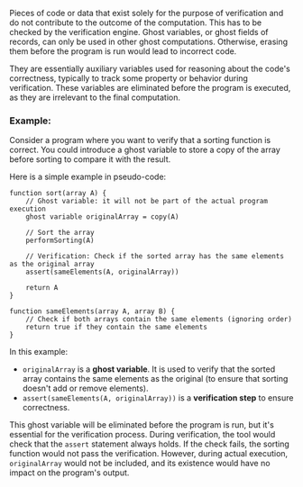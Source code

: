 Pieces of code or data that exist solely for the purpose of verification and do not contribute to the outcome of the computation. This has to be checked by the verification engine. Ghost variables, or ghost fields of records, can only be used in other ghost computations. Otherwise, erasing them before the program is run would lead to incorrect code.

They are essentially auxiliary variables used for reasoning about the code's correctness, typically to track some property or behavior during verification. These variables are eliminated before the program is executed, as they are irrelevant to the final computation.

### Example:

Consider a program where you want to verify that a sorting function is correct. You could introduce a ghost variable to store a copy of the array before sorting to compare it with the result.

Here is a simple example in pseudo-code:

```pseudo
function sort(array A) {
    // Ghost variable: it will not be part of the actual program execution
    ghost variable originalArray = copy(A)
    
    // Sort the array
    performSorting(A)
    
    // Verification: Check if the sorted array has the same elements as the original array
    assert(sameElements(A, originalArray))
    
    return A
}

function sameElements(array A, array B) {
    // Check if both arrays contain the same elements (ignoring order)
    return true if they contain the same elements
}

```
In this example:

- `originalArray` is a **ghost variable**. It is used to verify that the sorted array contains the same elements as the original (to ensure that sorting doesn't add or remove elements).
- `assert(sameElements(A, originalArray))` is a **verification step** to ensure correctness.

This ghost variable will be eliminated before the program is run, but it's essential for the verification process. During verification, the tool would check that the `assert` statement always holds. If the check fails, the sorting function would not pass the verification. However, during actual execution, `originalArray` would not be included, and its existence would have no impact on the program's output.
